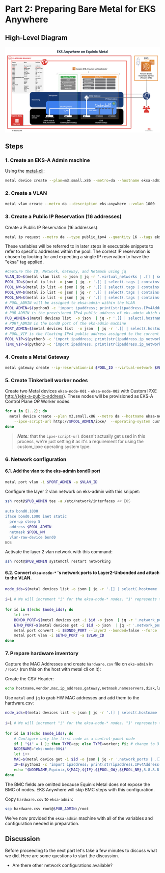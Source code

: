 <!-- See https://squidfunk.github.io/mkdocs-material/reference/ -->
# Part 2: Preparing Bare Metal for EKS Anywhere

## High-Level Diagram

![Terraform plan output](../images/eksa-on-metal-diagram.png)

## Steps

### 1. Create an EKS-A Admin machine

Using the [metal-cli](https://github.com/equinix/metal-cli):

```sh
metal device create --plan=m3.small.x86 --metro=da --hostname eksa-admin --operating-system ubuntu_20_04
```

### 2. Create a VLAN

```sh
metal vlan create --metro da --description eks-anywhere --vxlan 1000
```

### 3. Create a Public IP Reservation (16 addresses)

Create a Public IP Reservation (16 addresses):

```sh
metal ip request --metro da --type public_ipv4 --quantity 16 --tags eksa
```

These variables will be referred to in later steps in executable snippets to refer to specific addresses within the pool. The correct IP reservation is chosen by looking for and expecting a single IP reservation to have the "eksa" tag applied.

```sh
#Capture the ID, Network, Gateway, and Netmask using jq
VLAN_ID=$(metal vlan list -o json | jq -r '.virtual_networks | .[] | select(.vxlan == 1000) | .id')
POOL_ID=$(metal ip list -o json | jq -r '.[] | select(.tags | contains(["eksa"]))? | .id')
POOL_NW=$(metal ip list -o json | jq -r '.[] | select(.tags | contains(["eksa"]))? | .network')
POOL_GW=$(metal ip list -o json | jq -r '.[] | select(.tags | contains(["eksa"]))? | .gateway')
POOL_NM=$(metal ip list -o json | jq -r '.[] | select(.tags | contains(["eksa"]))? | .netmask')
# POOL_ADMIN will be assigned to eksa-admin within the VLAN
POOL_ADMIN=$(python3 -c 'import ipaddress; print(str(ipaddress.IPv4Address("'${POOL_GW}'")+1))')
# PUB_ADMIN is the provisioned IPv4 public address of eks-admin which we can use with ssh
PUB_ADMIN=$(metal devices list  -o json  | jq -r '.[] | select(.hostname=="eksa-admin") | .ip_addresses [] | select(contains({"public":true,"address_family":4})) | .address')
# PORT_ADMIN is the bond0 port of the eks-admin machine
PORT_ADMIN=$(metal devices list  -o json  | jq -r '.[] | select(.hostname=="eksa-admin") | .network_ports [] | select(.name == "bond0") | .id')
# POOL_VIP is the floating IPv4 public address assigned to the current lead kubernetes control plane
POOL_VIP=$(python3 -c 'import ipaddress; print(str(ipaddress.ip_network("'${POOL_NW}'/'${POOL_NM}'").broadcast_address-1))')
TINK_VIP=$(python3 -c 'import ipaddress; print(str(ipaddress.ip_network("'${POOL_NW}'/'${POOL_NM}'").broadcast_address-2))')
```

### 4. Create a Metal Gateway

```sh
metal gateway create --ip-reservation-id $POOL_ID --virtual-network $VLAN_ID
```

### 5. Create Tinkerbell worker nodes 

Create two Metal devices `eksa-node-001` - `eksa-node-002` with Custom IPXE <http://{eks-a-public-address>}. These nodes will be provisioned as EKS-A Control Plane *OR* Worker nodes.

```sh
for a in {1..2}; do
  metal device create --plan m3.small.x86 --metro da --hostname eksa-node-00$a \
    --ipxe-script-url http://$POOL_ADMIN/ipxe/  --operating-system custom_ipxe
done
```

> **_Note:_** that the `ipxe-script-url` doesn't actually get used in this process, we're just setting it as it's a requirement for using the custom_ipxe operating system type.

### 6. Network configuration

#### 6.1. Add the vlan to the eks-admin bond0 port

```sh
metal port vlan -i $PORT_ADMIN -a $VLAN_ID
```

Configure the layer 2 vlan network on eks-admin with this snippet:

```sh
ssh root@$PUB_ADMIN tee -a /etc/network/interfaces << EOS

auto bond0.1000
iface bond0.1000 inet static
  pre-up sleep 5
  address $POOL_ADMIN
  netmask $POOL_NM
  vlan-raw-device bond0
EOS
```

Activate the layer 2 vlan network with this command:

```sh
ssh root@$PUB_ADMIN systemctl restart networking
```

#### 6.2. Convert `eksa-node-*` 's network ports to Layer2-Unbonded and attach to the VLAN.

```sh
node_ids=$(metal devices list -o json | jq -r '.[] | select(.hostname | startswith("eksa-node")) | .id')

i=1 # We will increment "i" for the eksa-node-* nodes. "1" represents the eksa-admin node.

for id in $(echo $node_ids); do
    let i++
    BOND0_PORT=$(metal devices get -i $id -o json  | jq -r '.network_ports [] | select(.name == "bond0") | .id')
    ETH0_PORT=$(metal devices get -i $id -o json  | jq -r '.network_ports [] | select(.name == "eth0") | .id')
    metal port convert -i $BOND0_PORT --layer2 --bonded=false --force
    metal port vlan -i $ETH0_PORT -a $VLAN_ID
done
```

### 7. Prepare hardware inventory

Capture the MAC Addresses and create `hardware.csv` file on `eks-admin` in `/root/` (run this on the host with metal cli on it):
   
Create the CSV Header:

```sh
echo hostname,vendor,mac,ip_address,gateway,netmask,nameservers,disk,labels > hardware.csv
```

Use `metal` and `jq` to grab HW MAC addresses and add them to the hardware.csv:

```sh
node_ids=$(metal devices list -o json | jq -r '.[] | select(.hostname | startswith("eksa-node")) | .id')

i=1 # We will increment "i" for the eksa-node-* nodes. "1" represents the eksa-admin node.

for id in $(echo $node_ids); do
    # Configure only the first node as a control-panel node
    if [ "$i" = 1 ]; then TYPE=cp; else TYPE=worker; fi; # change to 3 for HA
    NODENAME="eks-node-00$i"
    let i++
    MAC=$(metal device get -i $id -o json | jq -r '.network_ports | .[] | select(.name == "eth0") | .data.mac')
    IP=$(python3 -c 'import ipaddress; print(str(ipaddress.IPv4Address("'${POOL_GW}'")+'$i'))')
    echo "$NODENAME,Equinix,${MAC},${IP},${POOL_GW},${POOL_NM},8.8.8.8|8.8.4.4,/dev/sda,type=${TYPE}" >> hardware.csv
done
```

The BMC fields are omitted because Equinix Metal does not expose the BMC of nodes. EKS Anywhere will skip BMC steps with this configuration.

Copy `hardware.csv` to `eksa-admin`:

```sh
scp hardware.csv root@$PUB_ADMIN:/root
```

We've now provided the `eksa-admin` machine with all of the variables and configuration needed in preparation.

## Discussion

Before proceeding to the next part let's take a few minutes to discuss what we did. Here are some questions to start the discussion.

* Are there other network configurations available? 
